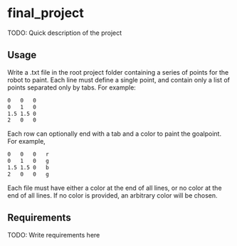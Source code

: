 # final_project
TODO: Quick description of the project

## Usage
Write a .txt file in the root project folder containing a series of points for the robot to paint.
Each line must define a single point, and contain only a list of points separated only by tabs.  For example:
```txt
0   0   0
0   1   0
1.5 1.5 0
2   0   0
```

Each row can optionally end with a tab and a color to paint the goalpoint.  For example,
```txt
0   0   0   r
0   1   0   g
1.5 1.5 0   b
2   0   0   g
```

Each file must have either a color at the end of all lines, or no color at the end of all lines.
If no color is provided, an arbitrary color will be chosen.

## Requirements
TODO: Write requirements here